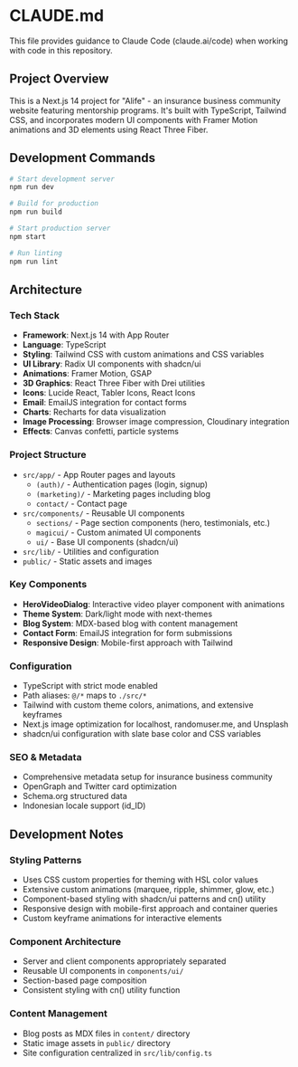 # CLAUDE.md

This file provides guidance to Claude Code (claude.ai/code) when working with code in this repository.

## Project Overview

This is a Next.js 14 project for "Alife" - an insurance business community website featuring mentorship programs. It's built with TypeScript, Tailwind CSS, and incorporates modern UI components with Framer Motion animations and 3D elements using React Three Fiber.

## Development Commands

```bash
# Start development server
npm run dev

# Build for production
npm run build

# Start production server
npm start

# Run linting
npm run lint
```

## Architecture

### Tech Stack
- **Framework**: Next.js 14 with App Router
- **Language**: TypeScript
- **Styling**: Tailwind CSS with custom animations and CSS variables
- **UI Library**: Radix UI components with shadcn/ui
- **Animations**: Framer Motion, GSAP
- **3D Graphics**: React Three Fiber with Drei utilities
- **Icons**: Lucide React, Tabler Icons, React Icons
- **Email**: EmailJS integration for contact forms
- **Charts**: Recharts for data visualization
- **Image Processing**: Browser image compression, Cloudinary integration
- **Effects**: Canvas confetti, particle systems

### Project Structure
- `src/app/` - App Router pages and layouts
  - `(auth)/` - Authentication pages (login, signup)
  - `(marketing)/` - Marketing pages including blog
  - `contact/` - Contact page
- `src/components/` - Reusable UI components
  - `sections/` - Page section components (hero, testimonials, etc.)
  - `magicui/` - Custom animated UI components
  - `ui/` - Base UI components (shadcn/ui)
- `src/lib/` - Utilities and configuration
- `public/` - Static assets and images

### Key Components
- **HeroVideoDialog**: Interactive video player component with animations
- **Theme System**: Dark/light mode with next-themes
- **Blog System**: MDX-based blog with content management
- **Contact Form**: EmailJS integration for form submissions
- **Responsive Design**: Mobile-first approach with Tailwind

### Configuration
- TypeScript with strict mode enabled
- Path aliases: `@/*` maps to `./src/*`
- Tailwind with custom theme colors, animations, and extensive keyframes
- Next.js image optimization for localhost, randomuser.me, and Unsplash
- shadcn/ui configuration with slate base color and CSS variables

### SEO & Metadata
- Comprehensive metadata setup for insurance business community
- OpenGraph and Twitter card optimization
- Schema.org structured data
- Indonesian locale support (id_ID)

## Development Notes

### Styling Patterns
- Uses CSS custom properties for theming with HSL color values
- Extensive custom animations (marquee, ripple, shimmer, glow, etc.)
- Component-based styling with shadcn/ui patterns and cn() utility
- Responsive design with mobile-first approach and container queries
- Custom keyframe animations for interactive elements

### Component Architecture
- Server and client components appropriately separated
- Reusable UI components in `components/ui/`
- Section-based page composition
- Consistent styling with cn() utility function

### Content Management
- Blog posts as MDX files in `content/` directory
- Static image assets in `public/` directory
- Site configuration centralized in `src/lib/config.ts`